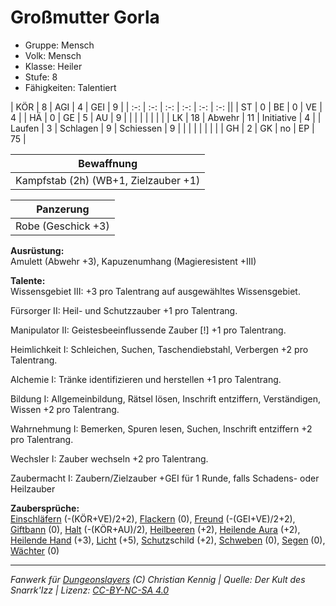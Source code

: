 # Großmutter Gorla  
- Gruppe: Mensch  
- Volk: Mensch  
- Klasse: Heiler  
- Stufe: 8  
- Fähigkeiten: Talentiert  


| KÖR    | 8  | AGI      | 4  | GEI        | 9  |
| :-: | :-: | :-: | :-: | :-: | :-: ||
| ST     | 0  | BE       | 0  | VE         | 4  |
| HÄ     | 0  | GE       | 5  | AU         | 9  |
|        |    |          |    |            |    |
| LK     | 18 | Abwehr   | 11 | Initiative | 4  |
| Laufen | 3  | Schlagen | 9  | Schiessen  | 9  |
|        |    |          |    |            |    |
| GH     | 2  | GK       | no | EP         | 75 |


| Bewaffnung |
| --- |
| Kampfstab (2h) (WB+1, Zielzauber +1) |


| Panzerung |
| --- |
| Robe (Geschick +3) |


**Ausrüstung:**  
Amulett (Abwehr +3), Kapuzenumhang (Magieresistent +III)

**Talente:**  
Wissensgebiet III: +3 pro Talentrang auf ausgewähltes Wissensgebiet.

Fürsorger II: Heil- und Schutzzauber +1 pro Talentrang.

Manipulator II: Geistesbeeinflussende Zauber [!] +1 pro Talentrang.

Heimlichkeit I: Schleichen, Suchen, Taschendiebstahl, Verbergen +2 pro Talentrang.

Alchemie I: Tränke identifizieren und herstellen +1 pro Talentrang.

Bildung I: Allgemeinbildung, Rätsel lösen, Inschrift entziffern, Verständigen, Wissen +2 pro Talentrang.

Wahrnehmung I: Bemerken, Spuren lesen, Suchen, Inschrift entziffern +2 pro Talentrang.

Wechsler I: Zauber wechseln +2 pro Talentrang.

Zaubermacht I: Zaubern/Zielzauber +GEI für 1 Runde, falls Schadens- oder Heilzauber


**Zaubersprüche:**  
[Einschläfern](/grw/zauber/einschlaefern.md) (-(KÖR+VE)/2+2), [Flackern](/grw/zauber/flackern.md) (0), [Freund](/grw/zauber/freund.md) (-(GEI+VE)/2+2), [Giftbann](/grw/zauber/giftbann.md) (0), [Halt](/grw/zauber/halt.md) (-(KÖR+AU)/2), [Heilbeeren](/grw/zauber/heilbeeren.md) (+2), [Heilende Aura](/grw/zauber/heilende-aura.md) (+2), [Heilende Hand](/grw/zauber/heilende-hand.md) (+3), [Licht](/grw/zauber/licht.md) (+5), [Schutz](/fanwerk/zauber/schutz.md)schild (+2), [Schweben](/grw/zauber/schweben.md) (0), [Segen](/grw/zauber/segen.md) (0), [Wächter](/grw/zauber/waechter.md) (0)




___
*Fanwerk für [Dungeonslayers](https://www.dungeonslayers.net/) (C) Christian Kennig | Quelle: Der Kult des Snarrk'Izz | Lizenz: [CC-BY-NC-SA 4.0](https://creativecommons.org/licenses/by-nc-sa/4.0/deed.de)*